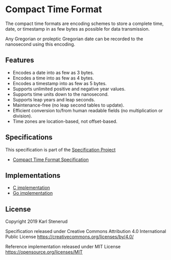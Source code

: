 Compact Time Format
===================

The compact time formats are encoding schemes to store a complete time, date, or timestamp in as few bytes as possible for data transmission.

Any Gregorian or proleptic Gregorian date can be recorded to the nanosecond using this encoding.



Features
--------

 * Encodes a date into as few as 3 bytes.
 * Encodes a time into as few as 4 bytes.
 * Encodes a timestamp into as few as 5 bytes.
 * Supports unlimited positive and negative year values.
 * Supports time units down to the nanosecond.
 * Supports leap years and leap seconds.
 * Maintenance-free (no leap second tables to update).
 * Efficient conversion to/from human readable fields (no multiplication or division).
 * Time zones are location-based, not offset-based.



Specifications
--------------

This specification is part of the [Specification Project](https://github.com/kstenerud/specifications)

* [Compact Time Format Specification](compact-time-specification.md)



Implementations
---------------

* [C implementation](reference-implementation)
* [Go implementation](https://github.com/kstenerud/go-compact-date)



License
-------

Copyright 2019 Karl Stenerud

Specification released under Creative Commons Attribution 4.0 International Public License https://creativecommons.org/licenses/by/4.0/

Reference implementation released under MIT License https://opensource.org/licenses/MIT
